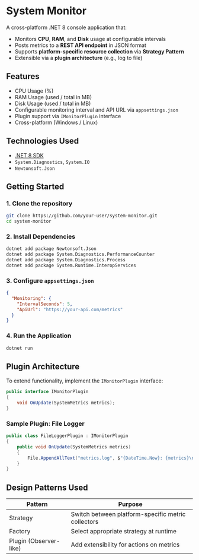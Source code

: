 # System Monitor

A cross-platform .NET 8 console application that:

- Monitors **CPU**, **RAM**, and **Disk** usage at configurable intervals  
- Posts metrics to a **REST API endpoint** in JSON format  
- Supports **platform-specific resource collection** via **Strategy Pattern**
- Extensible via a **plugin architecture** (e.g., log to file)

## Features

- CPU Usage (%)
- RAM Usage (used / total in MB)
- Disk Usage (used / total in MB)
- Configurable monitoring interval and API URL via `appsettings.json`
- Plugin support via `IMonitorPlugin` interface
- Cross-platform (Windows / Linux)

## Technologies Used

- [.NET 8 SDK](https://dotnet.microsoft.com/)
- `System.Diagnostics`, `System.IO`
- `Newtonsoft.Json`

## Getting Started

### 1. Clone the repository

```bash
git clone https://github.com/your-user/system-monitor.git
cd system-monitor
```

### 2. Install Dependencies

```bash
dotnet add package Newtonsoft.Json
dotnet add package System.Diagnostics.PerformanceCounter
dotnet add package System.Diagnostics.Process
dotnet add package System.Runtime.InteropServices
```

### 3. Configure `appsettings.json`

```json
{
  "Monitoring": {
    "IntervalSeconds": 5,
    "ApiUrl": "https://your-api.com/metrics"
  }
}
```

### 4. Run the Application

```bash
dotnet run
```

## Plugin Architecture

To extend functionality, implement the `IMonitorPlugin` interface:

```csharp
public interface IMonitorPlugin
{
    void OnUpdate(SystemMetrics metrics);
}
```

### Sample Plugin: File Logger

```csharp
public class FileLoggerPlugin : IMonitorPlugin
{
    public void OnUpdate(SystemMetrics metrics)
    {
        File.AppendAllText("metrics.log", $"{DateTime.Now}: {metrics}\n");
    }
}
```

## Design Patterns Used

| Pattern         | Purpose                                           |
|----------------|---------------------------------------------------|
| Strategy        | Switch between platform-specific metric collectors |
| Factory         | Select appropriate strategy at runtime            |
| Plugin (Observer-like) | Add extensibility for actions on metrics |

